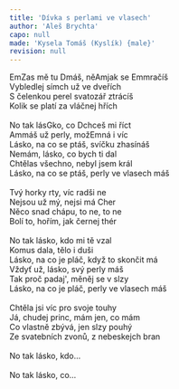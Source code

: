```yaml
---
title: 'Dívka s perlami ve vlasech'
author: 'Aleš Brychta'
capo: null
made: 'Kysela Tomáš (Kyslík) {male}'
revision: null
---
```


<verse number="1:"></verse><wrapper><chord>Em</chord></wrapper>Zas mě tu <wrapper><chord>D</chord></wrapper>máš, ně<wrapper><chord>Am</chord></wrapper>jak se <wrapper><chord>Em</chord></wrapper>mračíš<br>
Vybledlej símch už ve dveřích<br>
S čelenkou perel svatozář ztrácíš<br>
Kolik se platí za vláčnej hřích<br>
<br>
<verse number="R1:"></verse>No tak lás<wrapper><chord>G</chord></wrapper>ko, co <wrapper><chord>D</chord></wrapper>chceš mi říct<br>
<wrapper><chord>Am</chord></wrapper>máš už perly, mož<wrapper><chord>Em</chord></wrapper>ná i víc<br>
Lásko, na co se ptáš, svíčku zhasínáš<br>
Nemám, lásko, co bych ti dal<br>
Chtělas všechno, nebyl jsem král<br>
Lásko, na co se ptáš, perly ve vlasech máš<br>
<br>
<verse number="2:"></verse>Tvý horky rty, víc radši ne<br>
Nejsou už mý, nejsi má Cher<br>
Něco snad chápu, to ne, to ne<br>
Bolí to, hořím, jak černej thér<br>
<br>
<verse number="R2:"></verse>No tak lásko, kdo mi tě vzal<br>
Komus dala, tělo i duši<br>
Lásko, na co je pláč, když to skončit má<br>
Vždyť už, lásko, svý perly máš<br>
Tak proč padaj', měněj se v slzy<br>
Lásko, na co je pláč, perly ve vlasech máš<br>
<br>
<verse number="3:"></verse>Chtěla jsi víc pro svoje touhy<br>
Já, chudej princ, mám jen, co mám<br>
Co vlastně zbývá, jen slzy pouhý<br>
Ze svatebních zvonů, z nebeskejch bran<br>
<br>
<verse number="R2:"></verse>No tak lásko, kdo...<br>
<br>
<verse number="R1:"></verse>No tak lásko, co...
